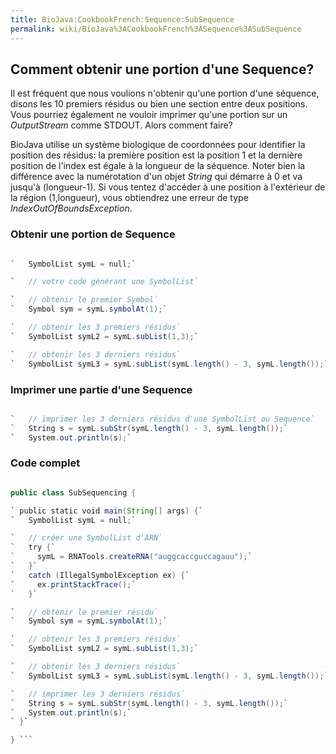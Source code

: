```yaml
---
title: BioJava:CookbookFrench:Sequence:SubSequence
permalink: wiki/BioJava%3ACookbookFrench%3ASequence%3ASubSequence
---
```


Comment obtenir une portion d'une Sequence?
-------------------------------------------

Il est fréquent que nous voulions n'obtenir qu'une portion d'une
séquence, disons les 10 premiers résidus ou bien une section entre deux
positions. Vous pourriez également ne vouloir imprimer qu'une portion
sur un *OutputStream* comme STDOUT. Alors comment faire?

BioJava utilise un système biologique de coordonnées pour identifier la
position des résidus: la première position est la position 1 et la
dernière position de l'index est égale à la longueur de la séquence.
Noter bien la différence avec la numérotation d'un objet *String* qui
démarre à 0 et va jusqu'à (longueur-1). Si vous tentez d'accéder à une
position à l'extérieur de la région (1,longueur), vous obtiendrez une
erreur de type *IndexOutOfBoundsException*.

### Obtenir une portion de Sequence

```java

`   SymbolList symL = null;`

`   // votre code générant une SymbolList`

`   // obtenir le premier Symbol`  
`   Symbol sym = symL.symbolAt(1);`

`   // obtenir les 3 premiers résidus`  
`   SymbolList symL2 = symL.subList(1,3);`

`   // obtenir les 3 derniers résidus`  
`   SymbolList symL3 = symL.subList(symL.length() - 3, symL.length());`

```

### Imprimer une partie d'une Sequence

```java

`   // imprimer les 3 derniers résidus d'une SymbolList ou Sequence`  
`   String s = symL.subStr(symL.length() - 3, symL.length());`  
`   System.out.println(s);`

```

### Code complet

```java import org.biojava.bio.seq.\*; import org.biojava.bio.symbol.\*;

public class SubSequencing {

` public static void main(String[] args) {`  
`   SymbolList symL = null;`

`   // créer une SymbolList d'ARN`  
`   try {`  
`     symL = RNATools.createRNA("auggcaccguccagauu");`  
`   }`  
`   catch (IllegalSymbolException ex) {`  
`     ex.printStackTrace();`  
`   }`

`   // obtenir le premier résidu`  
`   Symbol sym = symL.symbolAt(1);`

`   // obtenir les 3 premiers résidus`  
`   SymbolList symL2 = symL.subList(1,3);`

`   // obtenir les 3 derniers résidus`  
`   SymbolList symL3 = symL.subList(symL.length() - 3, symL.length());`

`   // imprimer les 3 derniers résidus`  
`   String s = symL.subStr(symL.length() - 3, symL.length());`  
`   System.out.println(s);`  
` }`

} ```
